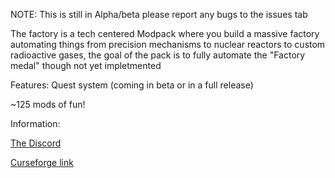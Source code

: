 NOTE: This is still in Alpha/beta please report any bugs to the issues tab

The factory is a tech centered Modpack where you build a massive factory automating things from precision mechanisms to nuclear reactors to custom radioactive gases, the goal of the pack is to fully automate the "Factory medal" though not yet impletmented

Features:
Quest system (coming in beta or in a full release)

~125 mods of fun!


Information:

[The Discord](https://discord.gg/R4zkpqDzD2)

[Curseforge link](inserthere)
